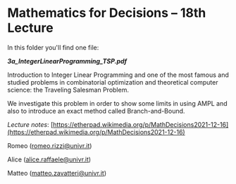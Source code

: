# Mathematics for Decisions – 18th Lecture

In this folder you'll find one file:

***3a\_IntegerLinearProgramming\_TSP.pdf***

Introduction to Integer Linear Programming and one of the most famous and studied problems in combinatorial optimization and theoretical computer science: the Traveling Salesman Problem.

We investigate this problem in order to show some limits in using AMPL and also to introduce an exact method called Branch-and-Bound.

*Lecture notes*: [https://etherpad.wikimedia.org/p/MathDecisions2021-12-16](https://etherpad.wikimedia.org/p/MathDecisions2021-12-16)

Romeo (romeo.rizzi@univr.it)

Alice (alice.raffaele@univr.it)

Matteo (matteo.zavatteri@univr.it)

